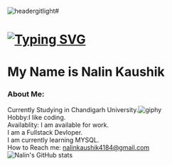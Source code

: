 
![headergitlight](https://user-images.githubusercontent.com/124071628/215902087-1fd1ab82-878b-4462-b340-cea26277fd58.gif)# <img   href='https://raw.githubusercontent.com/thomasync/thomasync/main/headergitdark.gif' >   
# [![Typing SVG](https://readme-typing-svg.demolab.com?font=Fira+Code&weight=650&size=25&pause=1000&color=73C8F7&background=FFFFFFEE&center=true&width=435&lines=Welcome+to+My+GitHub+Profile)](https://git.io/typing-svg)
# My Name is Nalin Kaushik 
### About Me:
Currently Studying in Chandigarh University.![giphy](https://user-images.githubusercontent.com/124071628/215903383-2e660bd6-3c13-4bad-80dc-3f92c4209806.gif)    
Hobby:I like coding.    
Availablity: I am available for work.  
I am a Fullstack Devloper.  
I am currently learning MYSQL.  
How to Reach me: nalinkaushik4184@gmail.com  
![Nalin's GitHub stats](https://github-readme-stats.vercel.app/api?username=NalinKaushik07&show_icons=true&theme=radical)  
     
       
      
<!-- BLOG-POST-LIST:START -->
<!-- BLOG-POST-LIST:END -->
 



